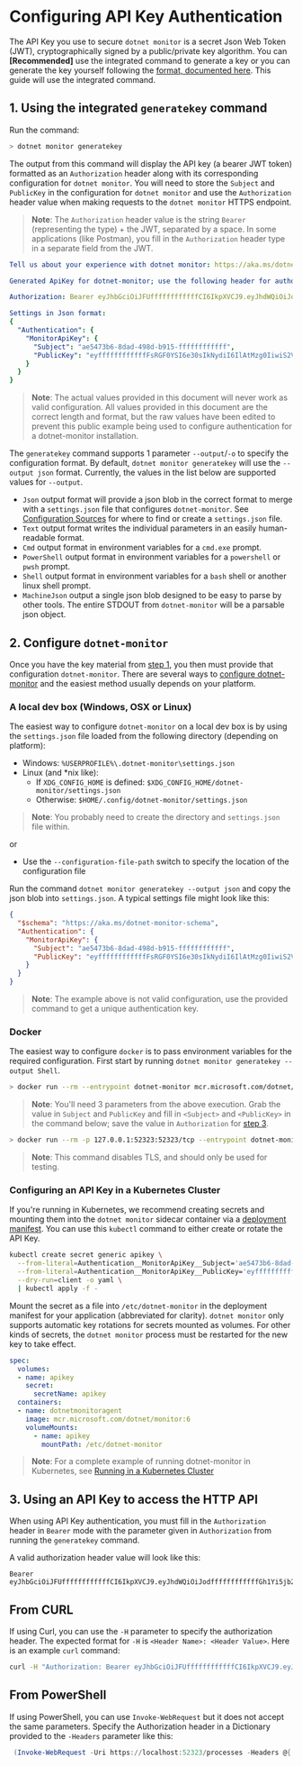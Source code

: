 # Configuring API Key Authentication

The API Key you use to secure `dotnet monitor` is a secret Json Web Token (JWT), cryptographically signed by a public/private key algorithm. You can **[Recommended]** use the integrated command to generate a key or you can generate the key yourself following the [format, documented here](./api-key-format.md). This guide will use the integrated command.

## 1. Using the integrated `generatekey` command

Run the command:

```bash
> dotnet monitor generatekey
```

The output from this command will display the API key (a bearer JWT token) formatted as an `Authorization` header along with its corresponding configuration for `dotnet monitor`. You will need to store the `Subject` and `PublicKey` in the configuration for `dotnet monitor` and use the `Authorization` header value when making requests to the `dotnet monitor` HTTPS endpoint.

>**Note**: The `Authorization` header value is the string `Bearer` (representing the type) + the JWT, separated by a space. In some applications (like Postman), you fill in the `Authorization` header type in a separate field from the JWT.

```yaml
Tell us about your experience with dotnet monitor: https://aka.ms/dotnet-monitor-survey

Generated ApiKey for dotnet-monitor; use the following header for authorization:

Authorization: Bearer eyJhbGciOiJFUffffffffffffCI6IkpXVCJ9.eyJhdWQiOiJodffffffffffffGh1Yi5jb20vZG90bmV0L2RvdG5ldC1tb25pdG9yIiwiaXNzIjoiaHR0cHM6Ly9naXRodWIuY29tL2RvdG5ldC9kb3RuZXQtbW9uaXRvci9nZW5lcmF0ZWtleStNb25pdG9yQXBpS2V5Iiwic3ViIjoiYWU1NDczYjYtOGRhZC00OThkLWI5MTUtNTNiOWM2ODQwMDBlIn0.RZffffffffffff_yIyApvFKcxFpDJ65HJZek1_dt7jCTCMEEEffffffffffffR08OyhZZHs46PopwAsf_6fdTLKB1UGvLr95volwEwIFnHjdvMfTJ9ffffffffffffAU

Settings in Json format:
{
  "Authentication": {
    "MonitorApiKey": {
      "Subject": "ae5473b6-8dad-498d-b915-ffffffffffff",
      "PublicKey": "eyffffffffffffFsRGF0YSI6e30sIkNydiI6IlAtMzg0IiwiS2V5T3BzIjpbXSwiS3R5IjoiRUMiLCJYIjoiTnhIRnhVZ19QM1dhVUZWVzk0U3dUY3FzVk5zNlFLYjZxc3AzNzVTRmJfQ3QyZHdpN0RWRl8tUTVheERtYlJuWSIsIlg1YyI6W10sIlkiOiJmMXBDdmNoUkVpTWEtc1h6SlZQaS02YmViMHdrZmxfdUZBN0Vka2dwcjF5N251Wmk2cy1NcHl5RzhKdVFSNWZOIiwiS2V5U2l6ZSI6Mzg0LCJIYXNQcml2YXRlS2V5IjpmYWxzZSwiQ3J5cHRvUHJvdmlkZXJGYWN0b3J5Ijp7IkNyeXB0b1Byb3ZpZGVyQ2FjaGUiOnt9LCJDYWNoZVNpZ25hdHVyZVByb3ZpZGVycyI6dHJ1ZSwiU2lnbmF0dXJlUHJvdmlkZXJPYmplY3RQb29sQ2FjaGffffffffffff19"
    }
  }
}
```

>**Note**: The actual values provided in this document will never work as valid configuration. All values provided in this document are the correct length and format, but the raw values have been edited to prevent this public example being used to configure authentication for a dotnet-monitor installation.

The `generatekey` command supports 1 parameter `--output`/`-o` to specify the configuration format. By default, `dotnet monitor generatekey` will use the `--output json` format. Currently, the values in the list below are supported values for `--output`.

- `Json` output format will provide a json blob in the correct format to merge with a `settings.json` file that configures `dotnet-monitor`. See [Configuration Sources](./configuration/configuration-sources.md) for where to find or create a `settings.json` file.
- `Text` output format writes the individual parameters in an easily human-readable format.
- `Cmd` output format in environment variables for a `cmd.exe` prompt.
- `PowerShell` output format in environment variables for a `powershell` or `pwsh` prompt.
- `Shell` output format in environment variables for a `bash` shell or another linux shell prompt.
- `MachineJson` output a single json blob designed to be easy to parse by other tools. The entire STDOUT from `dotnet-monitor` will be a parsable json object.

## 2. Configure `dotnet-monitor`

Once you have the key material from [step 1](#1-using-the-integrated-generatekey-command), you then must provide that configuration `dotnet-monitor`. There are several ways to [configure dotnet-monitor](./configuration/README.md) and the easiest method usually depends on your platform.

### A local dev box (Windows, OSX or Linux)

The easiest way to configure `dotnet-monitor` on a local dev box is by using the `settings.json` file loaded from the following directory (depending on platform):

- Windows: `%USERPROFILE%\.dotnet-monitor\settings.json`
- Linux (and \*nix like):
  - If `XDG_CONFIG_HOME` is defined: `$XDG_CONFIG_HOME/dotnet-monitor/settings.json`
  - Otherwise: `$HOME/.config/dotnet-monitor/settings.json`

> **Note**: You probably need to create the directory and `settings.json` file within.

  or

- Use the `--configuration-file-path` switch to specify the location of the configuration file

Run the command `dotnet monitor generatekey --output json` and copy the json blob into `settings.json`. A typical settings file might look like this:

```json
{
  "$schema": "https://aka.ms/dotnet-monitor-schema",
  "Authentication": {
    "MonitorApiKey": {
      "Subject": "ae5473b6-8dad-498d-b915-ffffffffffff",
      "PublicKey": "eyffffffffffffFsRGF0YSI6e30sIkNydiI6IlAtMzg0IiwiS2V5T3BzIjpbXSwiS3R5IjoiRUMiLCJYIjoiTnhIRnhVZ19QM1dhVUZWVzk0U3dUY3FzVk5zNlFLYjZxc3AzNzVTRmJfQ3QyZHdpN0RWRl8tUTVheERtYlJuWSIsIlg1YyI6W10sIlkiOiJmMXBDdmNoUkVpTWEtc1h6SlZQaS02YmViMHdrZmxfdUZBN0Vka2dwcjF5N251Wmk2cy1NcHl5RzhKdVFSNWZOIiwiS2V5U2l6ZSI6Mzg0LCJIYXNQcml2YXRlS2V5IjpmYWxzZSwiQ3J5cHRvUHJvdmlkZXJGYWN0b3J5Ijp7IkNyeXB0b1Byb3ZpZGVyQ2FjaGUiOnt9LCJDYWNoZVNpZ25hdHVyZVByb3ZpZGVycyI6dHJ1ZSwiU2lnbmF0dXJlUHJvdmlkZXJPYmplY3RQb29sQ2FjaGffffffffffff19"
    }
  }
}
```

>**Note**: The example above is not valid configuration, use the provided command to get a unique authentication key.

### Docker

The easiest way to configure `docker` is to pass environment variables for the required configuration. First start by running `dotnet monitor generatekey --output Shell`.

```bash
> docker run --rm --entrypoint dotnet-monitor mcr.microsoft.com/dotnet/monitor generatekey --output Text
```

>**Note**: You'll need 3 parameters from the above execution. Grab the value in `Subject` and `PublicKey` and fill in `<Subject>` and `<PublicKey>` in the command below; save the value in `Authorization` for [step 3](#3-using-an-api-key-to-access-the-http-api).

```bash
> docker run --rm -p 127.0.0.1:52323:52323/tcp --entrypoint dotnet-monitor --env DOTNETMONITOR_Authentication__MonitorApiKey__Subject=<Subject> --env DOTNETMONITOR_Authentication__MonitorApiKey__PublicKey=<PublicKey> mcr.microsoft.com/dotnet/monitor collect --urls http://+:52323 --metricUrls http://+:52325
```

>**Note**: This command disables TLS, and should only be used for testing.

### Configuring an API Key in a Kubernetes Cluster

If you're running in Kubernetes, we recommend creating secrets and mounting them into the `dotnet monitor` sidecar container via a [deployment manifest](kubernetes.md). You can use this `kubectl` command to either create or rotate the API Key.

```sh
kubectl create secret generic apikey \
  --from-literal=Authentication__MonitorApiKey__Subject='ae5473b6-8dad-498d-b915-ffffffffffff' \
  --from-literal=Authentication__MonitorApiKey__PublicKey='eyffffffffffff...19' \
  --dry-run=client -o yaml \
  | kubectl apply -f -
```

Mount the secret as a file into `/etc/dotnet-monitor` in the deployment manifest for your application (abbreviated for clarity). `dotnet monitor` only supports automatic key rotations for secrets mounted as volumes. For other kinds of secrets, the `dotnet monitor` process must be restarted for the new key to take effect.

```yaml
spec:
  volumes:
  - name: apikey
    secret:
      secretName: apikey
  containers:
  - name: dotnetmonitoragent
    image: mcr.microsoft.com/dotnet/monitor:6
    volumeMounts:
      - name: apikey
        mountPath: /etc/dotnet-monitor

```

> **Note**: For a complete example of running dotnet-monitor in Kubernetes, see [Running in a Kubernetes Cluster](./kubernetes.md)

## 3. Using an API Key to access the HTTP API

When using API Key authentication, you must fill in the `Authorization` header in `Bearer` mode with the parameter given in `Authorization` from running the `generatekey` command.

A valid authorization header value will look like this:

```text
Bearer eyJhbGciOiJFUffffffffffffCI6IkpXVCJ9.eyJhdWQiOiJodffffffffffffGh1Yi5jb20vZG90bmV0L2RvdG5ldC1tb25pdG9yIiwiaXNzIjoiaHR0cHM6Ly9naXRodWIuY29tL2RvdG5ldC9kb3RuZXQtbW9uaXRvci9nZW5lcmF0ZWtleStNb25pdG9yQXBpS2V5Iiwic3ViIjoiYWU1NDczYjYtOGRhZC00OThkLWI5MTUtNTNiOWM2ODQwMDBlIn0.RZffffffffffff_yIyApvFKcxFpDJ65HJZek1_dt7jCTCMEEEffffffffffffR08OyhZZHs46PopwAsf_6fdTLKB1UGvLr95volwEwIFnHjdvMfTJ9ffffffffffffAU
```

## From CURL

If using Curl, you can use the `-H` parameter to specify the authorization header. The expected format for `-H` is `<Header Name>: <Header Value>`. Here is an example `curl` command:

```sh
curl -H "Authorization: Bearer eyJhbGciOiJFUffffffffffffCI6IkpXVCJ9.eyJhdWQiOiJodffffffffffffGh1Yi5jb20vZG90bmV0L2RvdG5ldC1tb25pdG9yIiwiaXNzIjoiaHR0cHM6Ly9naXRodWIuY29tL2RvdG5ldC9kb3RuZXQtbW9uaXRvci9nZW5lcmF0ZWtleStNb25pdG9yQXBpS2V5Iiwic3ViIjoiYWU1NDczYjYtOGRhZC00OThkLWI5MTUtNTNiOWM2ODQwMDBlIn0.RZffffffffffff_yIyApvFKcxFpDJ65HJZek1_dt7jCTCMEEEffffffffffffR08OyhZZHs46PopwAsf_6fdTLKB1UGvLr95volwEwIFnHjdvMfTJ9ffffffffffffAU" https://localhost:52323/processes
```

## From PowerShell

If using PowerShell, you can use `Invoke-WebRequest` but it does not accept the same parameters. Specify the Authorization header in a Dictionary provided to the `-Headers` parameter like this:

```powershell
 (Invoke-WebRequest -Uri https://localhost:52323/processes -Headers @{ 'Authorization' = 'Bearer eyJhbGciOiJFUffffffffffffCI6IkpXVCJ9.eyJhdWQiOiJodffffffffffffGh1Yi5jb20vZG90bmV0L2RvdG5ldC1tb25pdG9yIiwiaXNzIjoiaHR0cHM6Ly9naXRodWIuY29tL2RvdG5ldC9kb3RuZXQtbW9uaXRvci9nZW5lcmF0ZWtleStNb25pdG9yQXBpS2V5Iiwic3ViIjoiYWU1NDczYjYtOGRhZC00OThkLWI5MTUtNTNiOWM2ODQwMDBlIn0.RZffffffffffff_yIyApvFKcxFpDJ65HJZek1_dt7jCTCMEEEffffffffffffR08OyhZZHs46PopwAsf_6fdTLKB1UGvLr95volwEwIFnHjdvMfTJ9ffffffffffffAU' }).Content | ConvertFrom-Json
```
